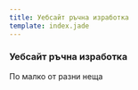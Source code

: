 ```yaml
---
title: Уебсайт ръчна изработка
template: index.jade
---
```


### Уебсайт ръчна изработка
По малко от разни неща
